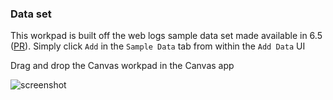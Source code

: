 ### Data set

This workpad is built off the web logs sample data set made available in 6.5 ([PR](https://github.com/elastic/kibana/pull/22276)). Simply click `Add` in the `Sample Data` tab from within the `Add Data` UI

Drag and drop the Canvas workpad in the Canvas app

![screenshot](https://github.com/alexfrancoeur/kibana_canvas_examples/blob/master/images/web_logs.png)
